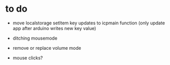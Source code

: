 # to do

* move localstorage setItem key updates to icpmain function (only update app after arduino writes new key value)
 
 * ditching mousemode
 * remove or replace volume mode
 * mouse clicks?